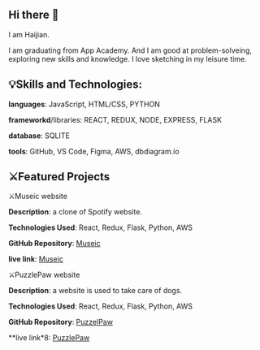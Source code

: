 ## Hi there 👋
I am Haijian.

I am graduating from App Academy. And I am good at problem-solveing, exploring new skills and knowledge. I love sketching in my leisure time.

##  💡Skills and Technologies:

**languages**: JavaScript, HTML/CSS, PYTHON

**frameworkd**/libraries: REACT, REDUX, NODE, EXPRESS, FLASK

**database**: SQLITE

**tools**: GitHub, VS Code, Figma, AWS, dbdiagram.io

## 

## ⚔️Featured Projects

⚔️Museic website

**Description**: a clone of Spotify website.

**Technologies Used**: React, Redux, Flask, Python, AWS

**GitHub Repository**: [Museic](https://github.com/miaohua897/Mod6_project)

**live link**: [Museic](https://mod6-project.onrender.com)

⚔️PuzzlePaw website

**Description**: a website is used to take care of dogs.

**Technologies Used**: React, Redux, Flask, Python, AWS

**GitHub Repository**: [PuzzelPaw](https://github.com/miaohua897/PuzzlePawCapstone)

**live link*8: [PuzzlePaw](https://puzzlepawcapstone.onrender.com)

<!--
**miaohua897/miaohua897** is a ✨ _special_ ✨ repository because its `README.md` (this file) appears on your GitHub profile.

Here are some ideas to get you started:

- 🔭 I’m currently working on ...
- 🌱 I’m currently learning ...
- 👯 I’m looking to collaborate on ...
- 🤔 I’m looking for help with ...
- 💬 Ask me about ...
- 📫 How to reach me: ...
- 😄 Pronouns: ...
- ⚡ Fun fact: ...
-->

